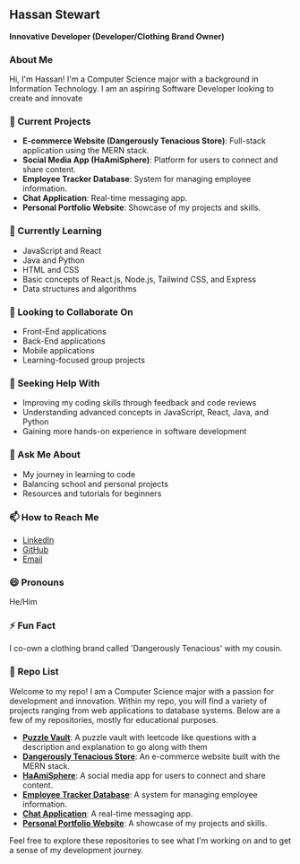 ## Hassan Stewart
**Innovative Developer (Developer/Clothing Brand Owner)**

### About Me
Hi, I'm Hassan! I'm a Computer Science major with a background in Information Technology. I am an aspiring Software Developer looking to create and innovate

### 🔭 Current Projects
- **E-commerce Website (Dangerously Tenacious Store)**: Full-stack application using the MERN stack.
- **Social Media App (HaAmiSphere)**: Platform for users to connect and share content.
- **Employee Tracker Database**: System for managing employee information.
- **Chat Application**: Real-time messaging app.
- **Personal Portfolio Website**: Showcase of my projects and skills.

### 🌱 Currently Learning
- JavaScript and React
- Java and Python
- HTML and CSS
- Basic concepts of React.js, Node.js, Tailwind CSS, and Express
- Data structures and algorithms

### 👯 Looking to Collaborate On
- Front-End applications
- Back-End applications
- Mobile applications
- Learning-focused group projects

### 🤔 Seeking Help With
- Improving my coding skills through feedback and code reviews
- Understanding advanced concepts in JavaScript, React, Java, and Python
- Gaining more hands-on experience in software development

### 💬 Ask Me About
- My journey in learning to code
- Balancing school and personal projects
- Resources and tutorials for beginners

### 📫 How to Reach Me
- [LinkedIn](https://www.linkedin.com/in/hassan-stewart-887764164/)
- [GitHub](https://github.com/Hassan-Stewart)
- [Email](hassan24stewart@gmail.com)

### 😄 Pronouns
He/Him

### ⚡ Fun Fact
I co-own a clothing brand called 'Dangerously Tenacious' with my cousin.

### 📂 Repo List
Welcome to my repo! I am a Computer Science major with a passion for development and innovation. Within my repo, you will find a variety of projects ranging from web applications to database systems. Below are a few of my repositories, mostly for educational purposes.

- **[Puzzle Vault](https://github.com/Hassan-Stewart/Hassan-Puzzle-Vault)**: A puzzle vault with leetcode like questions with a description and explanation to go along with them
- **[Dangerously Tenacious Store](https://github.com/Hassan-Stewart/Dangerously-Tenacious-Store)**: An e-commerce website built with the MERN stack.
- **[HaAmiSphere](https://github.com/Hassan-Stewart/HaAmiSphere)**: A social media app for users to connect and share content.
- **[Employee Tracker Database](https://github.com/Hassan-Stewart/Employee-Tracker-Database)**: A system for managing employee information.
- **[Chat Application](https://github.com/Hassan-Stewart/Chat-Application)**: A real-time messaging app.
- **[Personal Portfolio Website](https://github.com/Hassan-Stewart/Personal-Portfolio-Website)**: A showcase of my projects and skills.

Feel free to explore these repositories to see what I'm working on and to get a sense of my development journey.


